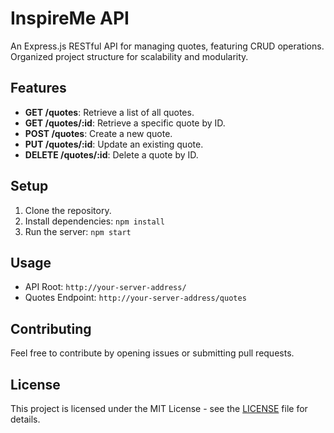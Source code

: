 # InspireMe API

An Express.js RESTful API for managing quotes, featuring CRUD operations. Organized project structure for scalability and modularity. 

## Features
- **GET /quotes**: Retrieve a list of all quotes.
- **GET /quotes/:id**: Retrieve a specific quote by ID.
- **POST /quotes**: Create a new quote.
- **PUT /quotes/:id**: Update an existing quote.
- **DELETE /quotes/:id**: Delete a quote by ID.

## Setup
1. Clone the repository.
2. Install dependencies: `npm install`
3. Run the server: `npm start`

## Usage
- API Root: `http://your-server-address/`
- Quotes Endpoint: `http://your-server-address/quotes`

## Contributing

Feel free to contribute by opening issues or submitting pull requests.

## License

This project is licensed under the MIT License - see the [LICENSE](LICENSE) file for details.
